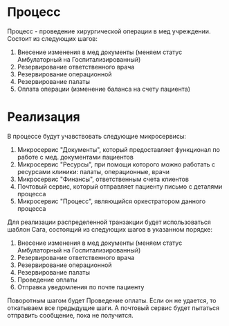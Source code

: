 # Процесс
Процесс - проведение хирургической операции в мед учреждении.
Состоит из следующих шагов:
1. Внесение изменения в мед документы (меняем статус Амбулаторный на Госпитализированный)
2. Резервирование ответственного врача
3. Резервирование операционной
4. Резервирование палаты
5. Оплата операции (изменение баланса на счету пациента)

# Реализация

В процессе будут учавствовать следующие микросервисы:
1. Микросервис "Документы", который предоставляет функционал по работе с мед. документами пациентов
2. Микросервис "Ресурсы", при помощи которого можно работать с ресурсами клиники: палаты, операционные, врачи
3. Микросервис "Финансы", ответственным счета клиентов
4. Почтовый сервис, который отправляет пациенту письмо с деталями процесса
5. Микросервис "Процесс", являющийся оркестратором данного процесса

Для реализации распределенной транзакции будет использоваться шаблон Сага, состоящий из следующих шагов в указанном порядке:

1. Внесение изменения в мед документы (меняем статус Амбулаторный на Госпитализированный)
2. Резервирование ответственного врача
3. Резервирование операционной
4. Резервирование палаты
5. Проведение оплаты
6. Отправка уведомления по почте пациенту

Поворотным шагом будет Проведение оплаты. Если он не удается, то откатываем все предыдущие шаги. А почтовый сервис будет 
пытаться отправить сообщение, пока не получится. 
